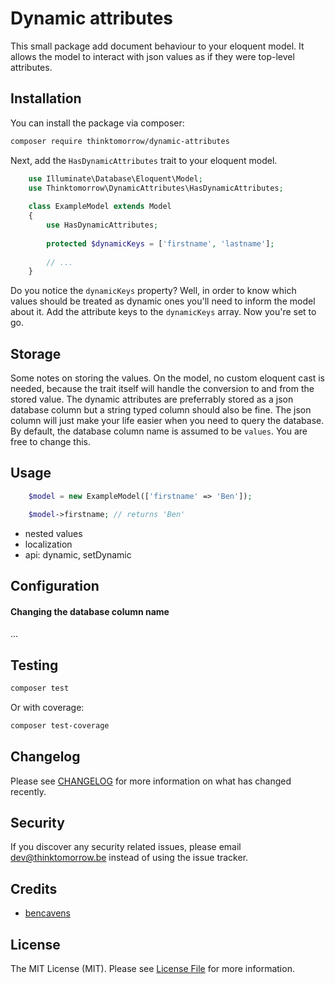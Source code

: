 # Dynamic attributes

This small package add document behaviour to your eloquent model. It allows the model to interact
with json values as if they were top-level attributes.

## Installation

You can install the package via composer:

```bash
composer require thinktomorrow/dynamic-attributes
```

Next, add the `HasDynamicAttributes` trait to your eloquent model. 

```php
    use Illuminate\Database\Eloquent\Model;
    use Thinktomorrow\DynamicAttributes\HasDynamicAttributes;
    
    class ExampleModel extends Model
    {
        use HasDynamicAttributes;
    
        protected $dynamicKeys = ['firstname', 'lastname'];
    
        // ...
    }
```
Do you notice the `dynamicKeys` property? Well, in order to know which values should be treated as dynamic ones you'll need to inform the model about it. 
Add the attribute keys to the `dynamicKeys` array. Now you're set to go.

## Storage
Some notes on storing the values. On the model, no custom eloquent cast is needed, because the trait itself will handle the conversion to and from the stored value. 
The dynamic attributes are preferrably stored as a json database column but a string typed column should also be fine. The json column will just make your life easier when you need to query the database.
By default, the database column name is assumed to be `values`. You are free to change this. 

## Usage

``` php
    $model = new ExampleModel(['firstname' => 'Ben']);

    $model->firstname; // returns 'Ben'
```

- nested values
- localization
- api: dynamic, setDynamic

## Configuration

#### Changing the database column name
...

## Testing

``` bash
composer test
```

Or with coverage:
``` bash
composer test-coverage
```

## Changelog

Please see [CHANGELOG](CHANGELOG.md) for more information on what has changed recently.

## Security

If you discover any security related issues, please email dev@thinktomorrow.be instead of using the issue tracker.

## Credits

- [bencavens](https://github.com/bencavens)

## License

The MIT License (MIT). Please see [License File](LICENSE.md) for more information.
